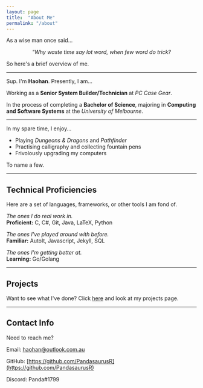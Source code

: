 ```yaml
---
layout: page
title:  "About Me"
permalink: "/about"
---
```


As a wise man once said...

<p style="text-align: center;"> <i> "Why waste time say lot word, when few word do trick?</i> </p>

So here's a brief overview of me.

---

Sup. I'm **Haohan**. Presently, I am...


Working as a **Senior System Builder/Technician** at _PC Case Gear_. 

In the process of completing a **Bachelor of Science**, majoring in **Computing and Software Systems** at the _University of Melbourne_. 

---

In my spare time, I enjoy...

* Playing  _Dungeons & Dragons_ and _Pathfinder_
* Practising calligraphy and collecting fountain pens
* Frivolously upgrading my computers

To name a few.

---


## Technical Proficiencies  

Here are a set of languages, frameworks, or other tools I am fond of. 

*The ones I do real work in.*  
**Proficient:** C, C#, Git, Java, LaTeX, Python

*The ones I've played around with before.*  
**Familiar:** AutoIt, Javascript, Jekyll, SQL

*The ones I'm getting better at.*  
**Learning:** Go/Golang

---

## Projects

Want to see what I've done? Click [here](/projects) and look at my projects page. 

---

## Contact Info

Need to reach me?

Email: [haohan@outlook.com.au](mailto:haohan@outlook.com.au)

GitHub: [https://github.com/PandasaurusR](https://github.com/PandasaurusR)

Discord: Panda#1799